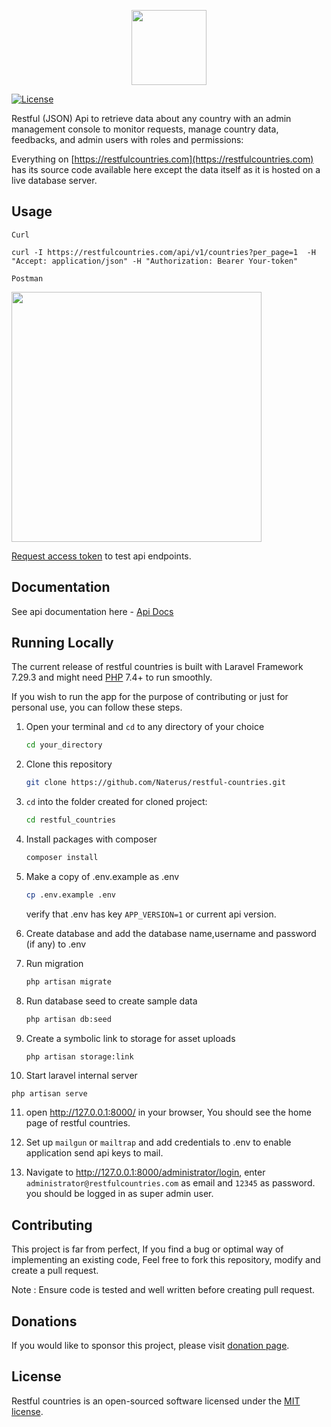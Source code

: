 <p align="center"><a href="https://restfulcountries.com" target="_blank"><img src="https://restfulcountries.com/assets/images/logo/restful-logo-VERTICAL-SVG.svg" width="120"></a></p>

<p align="center">

<a href="https://github.com/Naterus/restful-countries/blob/main/LICENSE"><img src="https://restfulcountries.com/assets/images/license-mit.svg" alt="License"></a>
</p>


Restful (JSON) Api to retrieve data about any country with an admin management console to monitor requests, manage country data, feedbacks, and admin users with roles and permissions:

Everything on [https://restfulcountries.com](https://restfulcountries.com) has its source code available here except the data itself as it is hosted on a live database server.

## Usage
`Curl`

```angular2html
curl -I https://restfulcountries.com/api/v1/countries?per_page=1  -H "Accept: application/json" -H "Authorization: Bearer Your-token"

```
`Postman`
<p><img src="https://restfulcountries.com/assets/images/postman-demo.png" width="400"></p>

[Request access token](https://restfulcountries.com/request-token) to test api endpoints.
## Documentation
See api documentation here -  [Api Docs](https://restfulcountries.com/api-documentation)

## Running Locally
The current release of restful countries is built with Laravel Framework 7.29.3 and might need [PHP](https://php.net) 7.4+ to run smoothly.

If you wish to run the app for the purpose of contributing or just for personal use, you can follow these steps.

1. Open your terminal and `cd` to any directory of your choice
    ```bash
    cd your_directory
   ```
2. Clone this repository
    ```bash
    git clone https://github.com/Naterus/restful-countries.git
    ```
3. `cd` into the folder created for cloned project:
    ```bash
    cd restful_countries
   ```
   
4. Install packages with composer
    ```bash
    composer install
   ```
5. Make a copy of .env.example as .env
    ```bash
    cp .env.example .env
   ```
   verify that .env has key `APP_VERSION=1` or current api version.
   

6. Create database and add the database name,username and password (if any) to .env


7. Run migration
   ```bash
   php artisan migrate
   ```

8. Run database seed to create sample data
   ```bash
   php artisan db:seed
   ```
   
9. Create a symbolic link to storage for asset uploads
    ```bash
    php artisan storage:link
   ```

10. Start laravel internal server
   ```angular2html
   php artisan serve
```


11. open http://127.0.0.1:8000/ in your browser, You should see the home page of restful countries.



12. Set up `mailgun` or `mailtrap` and add credentials to .env to enable application send api keys to mail.


13. Navigate to http://127.0.0.1:8000/administrator/login, enter `administrator@restfulcountries.com` as email and `12345` as password. you should be logged in as super admin user.


## Contributing

This project is far from perfect, If you find a bug or optimal way of implementing an existing code, Feel free to fork this repository, modify and create a pull request.


Note : Ensure code is tested and well written before creating pull request.

## Donations

If you would like to sponsor this project, please visit [donation page](https://restfulcountries.com/donation).


## License

Restful countries is an open-sourced software licensed under the [MIT license](https://opensource.org/licenses/MIT).
